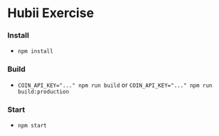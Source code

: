 # Hubii Exercise

### Install

- `npm install`

### Build

- `COIN_API_KEY="..." npm run build` or `COIN_API_KEY="..." npm run build:production`

### Start

- `npm start`
